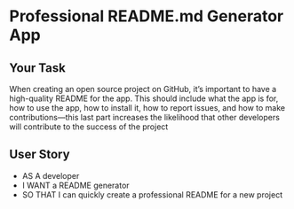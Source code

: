 # Professional README.md Generator App

## Your Task

When creating an open source project on GitHub, it’s important to have a high-quality README for the app. This should include what the app is for, how to use the app, how to install it, how to report issues, and how to make contributions&mdash;this last part increases the likelihood that other developers will contribute to the success of the project

## User Story

- AS A developer
- I WANT a README generator
- SO THAT I can quickly create a professional README for a new project
